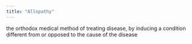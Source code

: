 ```yaml
---
title: "Allopathy"
---
```

the orthodox medical method of treating disease, by inducing a condition different from or opposed to the cause of the disease

